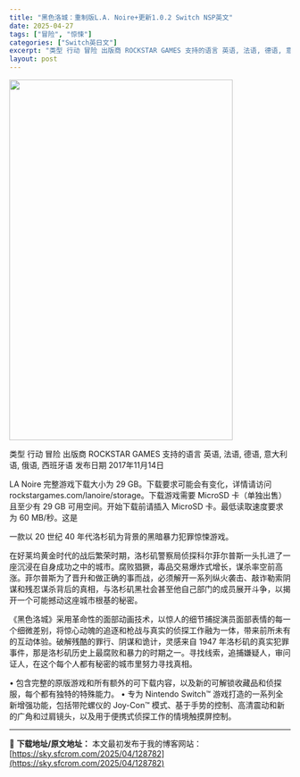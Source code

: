 ```yaml
---
title: "黑色洛城：重制版L.A. Noire+更新1.0.2 Switch NSP英文"
date: 2025-04-27
tags: ["冒险", "惊悚"]
categories: ["Switch英日文"]
excerpt: "类型 行动 冒险 出版商 ROCKSTAR GAMES 支持的语言 英语, 法语, 德语, 意大利语, 俄语, 西班牙语 发布日期 2017年11月14日 LA Noire 完整游戏下载大小为 29 GB。下载要求可能会有变化，详情请访问 rockstargames.com/lanoire/stor&hellip;"
layout: post
---
```


<img class="aligncenter size-full wp-image-128783" src="https://sky.sfcrom.com/wp-content/uploads/2025/04/2025042706581057.webp" alt="" width="400" height="646" />

类型 行动 冒险
出版商 ROCKSTAR GAMES
支持的语言 英语, 法语, 德语, 意大利语, 俄语, 西班牙语
发布日期 2017年11月14日

LA Noire 完整游戏下载大小为 29 GB。下载要求可能会有变化，详情请访问 rockstargames.com/lanoire/storage。下载游戏需要 MicroSD 卡（单独出售）且至少有 29 GB 可用空间。开始下载前请插入 MicroSD 卡。最低读取速度要求为 60 MB/秒。这是

一款以 20 世纪 40 年代洛杉矶为背景的黑暗暴力犯罪惊悚游戏。

在好莱坞黄金时代的战后繁荣时期，洛杉矶警察局侦探科尔菲尔普斯一头扎进了一座沉浸在自身成功之中的城市。腐败猖獗，毒品交易爆炸式增长，谋杀率空前高涨。菲尔普斯为了晋升和做正确的事而战，必须解开一系列纵火袭击、敲诈勒索阴谋和残忍谋杀背后的真相，与洛杉矶黑社会甚至他自己部门的成员展开斗争，以揭开一个可能撼动这座城市根基的秘密。

《黑色洛城》采用革命性的面部动画技术，以惊人的细节捕捉演员面部表情的每一个细微差别，将惊心动魄的追逐和枪战与真实的侦探工作融为一体，带来前所未有的互动体验。破解残酷的罪行、阴谋和诡计，灵感来自 1947 年洛杉矶的真实犯罪事件，那是洛杉矶历史上最腐败和暴力的时期之一。寻找线索，追捕嫌疑人，审问证人，在这个每个人都有秘密的城市里努力寻找真相。

• 包含完整的原版游戏和所有额外的可下载内容，以及新的可解锁收藏品和侦探服，每个都有独特的特殊能力。
• 专为 Nintendo Switch™ 游戏打造的一系列全新增强功能，包括带陀螺仪的 Joy-Con™ 模式、基于手势的控制、高清震动和新的广角和过肩镜头，以及用于便携式侦探工作的情境触摸屏控制。

---
📖 **下载地址/原文地址：** 本文最初发布于我的博客网站：[https://sky.sfcrom.com/2025/04/128782](https://sky.sfcrom.com/2025/04/128782)
